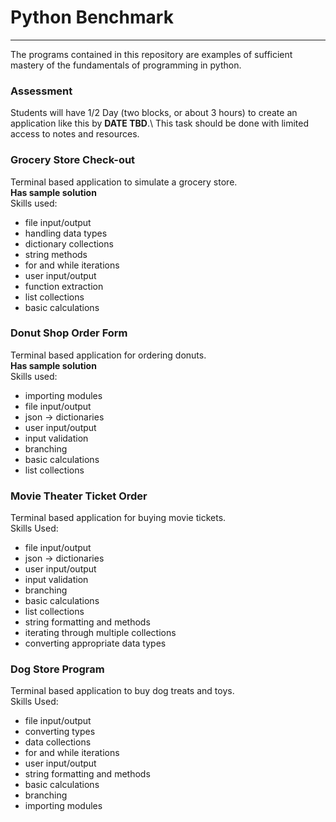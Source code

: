# Python Benchmark
-----
The programs contained in this repository are examples of sufficient mastery of the fundamentals of programming in python.

### Assessment
Students will have 1/2 Day (two blocks, or about 3 hours) to create an application like this by **DATE TBD**.\ This task should be done with limited access to notes and resources.

### Grocery Store Check-out
Terminal based application to simulate a grocery store.\
**Has sample solution**\
Skills used:
* file input/output
* handling data types
* dictionary collections
* string methods
* for and while iterations
* user input/output
* function extraction
* list collections
* basic calculations

### Donut Shop Order Form
Terminal based application for ordering donuts.\
**Has sample solution**\
Skills used:
* importing modules
* file input/output
* json -> dictionaries
* user input/output
* input validation
* branching
* basic calculations
* list collections

### Movie Theater Ticket Order
Terminal based application for buying movie tickets.\
Skills Used:
* file input/output
* json -> dictionaries
* user input/output
* input validation
* branching
* basic calculations
* list collections
* string formatting and methods
* iterating through multiple collections
* converting appropriate data types

### Dog Store Program
Terminal based application to buy dog treats and toys.\
Skills Used:
* file input/output
* converting types
* data collections
* for and while iterations
* user input/output
* string formatting and methods
* basic calculations
* branching
* importing modules